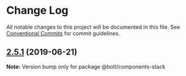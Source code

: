 # Change Log

All notable changes to this project will be documented in this file.
See [Conventional Commits](https://conventionalcommits.org) for commit guidelines.

## [2.5.1](http://github.com/bolt-design-system/bolt/tree/master/packages/components/bolt-stack/compare/v2.5.0...v2.5.1) (2019-06-21)

**Note:** Version bump only for package @bolt/components-stack
